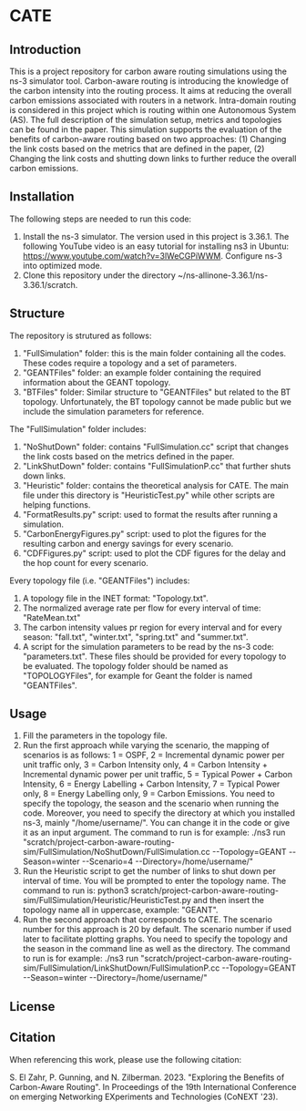 # CATE
## Introduction
This is a project repository for carbon aware routing simulations using the ns-3 simulator tool. 
Carbon-aware routing is introducing the knowledge of the carbon intensity into the routing process. It aims at reducing the overall carbon emissions associated with routers in a network. Intra-domain routing is considered in this project which is routing within one Autonomous System (AS).
The full description of the simulation setup, metrics and topologies can be found in the paper.
This simulation supports the evaluation of the benefits of carbon-aware routing based on two approaches: (1) Changing the link costs based on the metrics that are defined in the paper, (2) Changing the link costs and shutting down links to further reduce the overall carbon emissions. 

## Installation
The following steps are needed to run this code:

1. Install the ns-3 simulator. The version used in this project is 3.36.1. The following YouTube video is an easy tutorial for installing ns3 in Ubuntu: https://www.youtube.com/watch?v=3lWeCGPiWWM. Configure ns-3 into optimized mode.
2. Clone this repository under the directory ~/ns-allinone-3.36.1/ns-3.36.1/scratch.

## Structure
The repository is strutured as follows:
1. "FullSimulation" folder: this is the main folder containing all the codes. These codes require a topology and a set of parameters.
2. "GEANTFiles" folder: an example folder containing the required information about the GEANT topology.
3. "BTFiles" folder: Similar structure to "GEANTFiles" but related to the BT topology. Unfortunately, the BT topology cannot be made public but we include the simulation parameters for reference.

The "FullSimulation" folder includes:
1. "NoShutDown" folder: contains "FullSimulation.cc" script that changes the link costs based on the metrics defined in the paper.
2. "LinkShutDown" folder: contains "FullSimulationP.cc" that further shuts down links.
3. "Heuristic" folder: contains the theoretical analysis for CATE. The main file under this directory is "HeuristicTest.py" while other scripts are helping functions.
4. "FormatResults.py" script: used to format the results after running a simulation.
5. "CarbonEnergyFigures.py" script: used to plot the figures for the resulting carbon and energy savings for every scenario.
6. "CDFFigures.py" script: used to plot the CDF figures for the delay and the hop count for every scenario. 

Every topology file (i.e. "GEANTFiles") includes:
1. A topology file in the INET format: "Topology.txt".
2. The normalized average rate per flow for every interval of time: "RateMean.txt"
3. The carbon intensity values pr region for every interval and for every season: "fall.txt", "winter.txt", "spring.txt" and "summer.txt".
4. A script for the simulation parameters to be read by the ns-3 code: "parameters.txt".
These files should be provided for every topology to be evaluated. The topology folder should be named as "TOPOLOGYFiles", for example for Geant the folder is named "GEANTFiles".

## Usage
1. Fill the parameters in the topology file.
2. Run the first approach while varying the scenario, the mapping of scenarios is as follows: 1 = OSPF, 2 = Incremental dynamic power per unit traffic only, 3 = Carbon Intensity only, 4 = Carbon Intensity + Incremental dynamic power per unit traffic, 5 = Typical Power + Carbon Intensity, 6 = Energy Labelling + Carbon Intensity, 7 = Typical Power only, 8 = Energy Labelling only, 9 = Carbon Emissions. You need to specify the topology, the season and the scenario when running the code. Moreover, you need to specify the directory at which you installed ns-3, mainly "/home/username/". You can change it in the code or give it as an input argument. The command to run is for example: ./ns3 run "scratch/project-carbon-aware-routing-sim/FullSimulation/NoShutDown/FullSimulation.cc --Topology=GEANT --Season=winter --Scenario=4 --Directory=/home/username/"
3. Run the Heuristic script to get the number of links to shut down per interval of time. You will be prompted to enter the topology name. The command to run is: python3 scratch/project-carbon-aware-routing-sim/FullSimulation/Heuristic/HeuristicTest.py and then insert the topology name all in uppercase, example: "GEANT".
4. Run the second approach that corresponds to CATE. The scenario number for this approach is 20 by default. The scenario number if used later to facilitate plotting graphs. You need to specify the topology and the season in the command line as well as the directory. The command to run is for example: ./ns3 run "scratch/project-carbon-aware-routing-sim/FullSimulation/LinkShutDown/FullSimulationP.cc --Topology=GEANT --Season=winter --Directory=/home/username/"

## License


## Citation
When referencing this work, please use the following citation:

S. El Zahr, P. Gunning, and N. Zilberman. 2023. "Exploring the Benefits of Carbon-Aware Routing". In Proceedings of the 19th International Conference on emerging Networking EXperiments and Technologies (CoNEXT '23).
